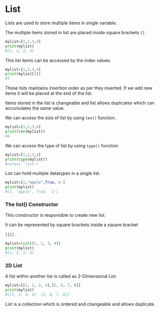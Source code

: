 # List

Lists are used to store multiple items in single variable.

The multiple items stored in list are placed inside square brackets `[]` .

```python
mylist=[1,2,3,4]
print(mylist)
#[1, 2, 3, 4]
```

This list items can be accessed by the index values.

```python
mylist=[1,2,3,4]
print(mylist[2])
#3
```

These lists maintains insertion order as per they inserted. If we add new items it will be placed at the end of the list.

Items stored in the list is changeable and list allows duplicates which can accumulates the same value.

We can access the size of list by using `len()` function.

```python
mylist=[1,2,3,4]
print(len(mylist))
#4
```

We can access the type of list by using `type()` function.

```python
mylist=[1,2,3,4]
print(type(mylist))
#<class 'list'>
```

List can hold multiple datatypes in a single list.

```python
mylist=[1,"apple",True,'a']
print(mylist)
#[1, 'apple', True, 'a']
```

### The list() Constructor

This constructor is responsible to create new list.

It can be represented by square brackets inside a square bracket

`[[]]` .

```python
mylist=list((1, 2, 3, 4))
print(mylist)
#[1, 2, 3, 4]
```

### 2D List

A list within another list is called as 2-Dimensional List

```python
mylist=[[1, 2, 3, 4],[5, 6, 7, 8]]
print(mylist)
#[[1, 2, 3, 4], [5, 6, 7, 8]]
```

List is a collection which is ordered and changeable and allows duplicate.
